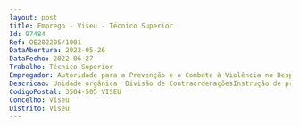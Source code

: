```yaml
--- 
layout: post
title: Emprego - Viseu - Técnico Superior
Id: 97484
Ref: OE202205/1001
DataAbertura: 2022-05-26
DataFecho: 2022-06-27
Trabalho: Técnico Superior
Empregador: Autoridade para a Prevenção e o Combate à Violência no Desporto
Descricao: Unidade orgânica  Divisão de ContraordenaçõesInstrução de processos contraordenacionais e processamento dos pedidos de registos no âmbito do regime jurídico do combate à violência, ao racismo, à xenofobia e à intolerância nos espetáculos desportivos. Desenvolvimento de funções consultivas, de estudo, planeamento, avaliação e aplicação de métodos e processos de natureza técnica, que fundamentam e preparam a decisão.
CodigoPostal: 3504-505 VISEU
Concelho: Viseu
Distrito: Viseu
--- 
```

